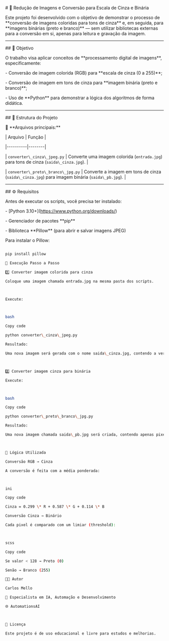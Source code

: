 \# 🧠 Redução de Imagens e Conversão para Escala de Cinza e Binária



Este projeto foi desenvolvido com o objetivo de demonstrar o processo de \*\*conversão de imagens coloridas para tons de cinza\*\* e, em seguida, para \*\*imagens binárias (preto e branco)\*\* — sem utilizar bibliotecas externas para a conversão em si, apenas para leitura e gravação da imagem.



---



\## 🎯 Objetivo



O trabalho visa aplicar conceitos de \*\*processamento digital de imagens\*\*, especificamente:

\- Conversão de imagem colorida (RGB) para \*\*escala de cinza (0 a 255)\*\*;

\- Conversão de imagem em tons de cinza para \*\*imagem binária (preto e branco)\*\*;

\- Uso de \*\*Python\*\* para demonstrar a lógica dos algoritmos de forma didática.



---



\## 🧩 Estrutura do Projeto



📁 \*\*Arquivos principais:\*\*

| Arquivo | Função |

|----------|--------|

| `converter\_cinza\_jpeg.py` | Converte uma imagem colorida (`entrada.jpg`) para tons de cinza (`saida\_cinza.jpg`). |

| `converter\_preto\_branco\_jpg.py` | Converte a imagem em tons de cinza (`saida\_cinza.jpg`) para imagem binária (`saida\_pb.jpg`). |



---



\## ⚙️ Requisitos



Antes de executar os scripts, você precisa ter instalado:



\- \[Python 3.10+](https://www.python.org/downloads/)

\- Gerenciador de pacotes \*\*pip\*\*

\- Biblioteca \*\*Pillow\*\* (para abrir e salvar imagens JPEG)



Para instalar o Pillow:

```bash

pip install pillow

🚀 Execução Passo a Passo

1️⃣ Converter imagem colorida para cinza

Coloque uma imagem chamada entrada.jpg na mesma pasta dos scripts.



Execute:



bash

Copy code

python converter\_cinza\_jpeg.py

Resultado:

Uma nova imagem será gerada com o nome saida\_cinza.jpg, contendo a versão em tons de cinza.



2️⃣ Converter imagem cinza para binária

Execute:



bash

Copy code

python converter\_preto\_branco\_jpg.py

Resultado:

Uma nova imagem chamada saida\_pb.jpg será criada, contendo apenas pixels preto (0) e branco (255).



🧮 Lógica Utilizada

Conversão RGB → Cinza

A conversão é feita com a média ponderada:



ini

Copy code

Cinza = 0.299 \* R + 0.587 \* G + 0.114 \* B

Conversão Cinza → Binário

Cada pixel é comparado com um limiar (threshold):



scss

Copy code

Se valor < 128 → Preto (0)

Senão → Branco (255)

🧑‍💻 Autor

Carlos Mello

💼 Especialista em IA, Automação e Desenvolvimento

🌐 AutomationsAI



🧾 Licença

Este projeto é de uso educacional e livre para estudos e melhorias.

